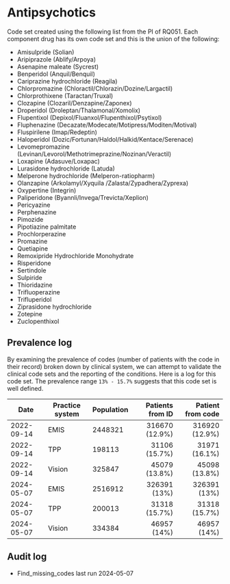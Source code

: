 # Antipsychotics

Code set created using the following list from the PI of RQ051. Each component drug has its own code set and this is the union of the following:

- Amisulpride (Solian)
- Aripiprazole (Ablify/Arpoya)
- Asenapine maleate (Sycrest)
- Benperidol (Anquil/Benquil)
- Cariprazine hydrochloride (Reagila)
- Chlorpromazine (Chloractil/Chlorazin/Dozine/Largactil)
- Chlorprothixene (Taractan/Truxal)
- Clozapine (Clozaril/Denzapine/Zaponex)
- Droperidol (Droleptan/Thalamonal/Xomolix)
- Flupentixol (Depixol/Fluanxol/Flupenthixol/Psytixol)
- Fluphenazine (Decazate/Modecate/Motipress/Moditen/Motival)
- Fluspirilene (Imap/Redeptin)
- Haloperidol (Dozic/Fortunan/Haldol/Halkid/Kentace/Serenace)
- Levomepromazine (Levinan/Levorol/Methotrimeprazine/Nozinan/Veractil)
- Loxapine (Adasuve/Loxapac)
- Lurasidone hydrochloride (Latuda)
- Melperone hydrochloride (Melperon-ratiopharm)
- Olanzapine (Arkolamyl/Xyquila /Zalasta/Zypadhera/Zyprexa)
- Oxypertine (Integrin)
- Paliperidone (Byannli/Invega/Trevicta/Xeplion)
- Pericyazine
- Perphenazine
- Pimozide
- Pipotiazine palmitate
- Prochlorperazine
- Promazine
- Quetiapine
- Remoxipride Hydrochloride Monohydrate
- Risperidone
- Sertindole
- Sulpiride
- Thioridazine
- Trifluoperazine
- Trifluperidol
- Ziprasidone hydrochloride
- Zotepine
- Zuclopenthixol

## Prevalence log

By examining the prevalence of codes (number of patients with the code in their record) broken down by clinical system, we can attempt to validate the clinical code sets and the reporting of the conditions. Here is a log for this code set. The prevalence range `13% - 15.7%` suggests that this code set is well defined.

| Date       | Practice system | Population | Patients from ID | Patient from code |
| ---------- | --------------- | ---------- | ---------------: | ----------------: |
| 2022-09-14 | EMIS            | 2448321    |   316670 (12.9%) |    316920 (12.9%) |
| 2022-09-14 | TPP             | 198113     |    31106 (15.7%) |     31971 (16.1%) |
| 2022-09-14 | Vision          | 325847     |    45079 (13.8%) |     45098 (13.8%) |
| 2024-05-07 | EMIS            | 2516912    |     326391 (13%) |      326391 (13%) |
| 2024-05-07 | TPP             | 200013     |    31318 (15.7%) |     31318 (15.7%) |
| 2024-05-07 | Vision          | 334384     |      46957 (14%) |       46957 (14%) |

## Audit log

- Find_missing_codes last run 2024-05-07
